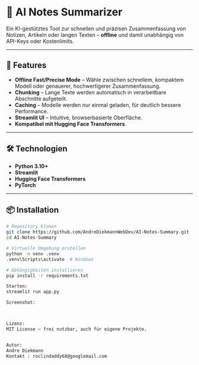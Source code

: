 # 📝 AI Notes Summarizer

Ein KI-gestütztes Tool zur schnellen und präzisen Zusammenfassung von Notizen, Artikeln oder langen Texten – **offline** und damit unabhängig von API-Keys oder Kostenlimits.

---

## 🚀 Features

- **Offline Fast/Precise Mode** – Wähle zwischen schnellem, kompaktem Modell oder genauerer, hochwertigerer Zusammenfassung.
- **Chunking** – Lange Texte werden automatisch in verarbeitbare Abschnitte aufgeteilt.
- **Caching** – Modelle werden nur einmal geladen, für deutlich bessere Performance.
- **Streamlit UI** – Intuitive, browserbasierte Oberfläche.
- **Kompatibel mit Hugging Face Transformers**.

---

## 🛠️ Technologien

- **Python 3.10+**
- **Streamlit**
- **Hugging Face Transformers**
- **PyTorch**

---

## 📦 Installation

```bash
# Repository klonen
git clone https://github.com/AndreDiekmannWebDev/AI-Notes-Summary.git
cd AI-Notes-Summary

# Virtuelle Umgebung erstellen
python -m venv .venv
.venv\Scripts\activate  # Windows

# Abhängigkeiten installieren
pip install -r requirements.txt

Starten:
streamlit run app.py

Screenshot:



Lizenz:
MIT License – frei nutzbar, auch für eigene Projekte.


Autor:
Andre Diekmann
Kontakt : roclindaddy68@googlemail.com

